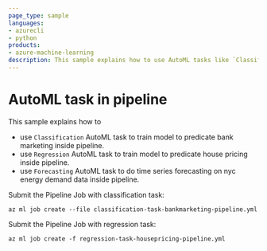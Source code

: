 ```yaml
---
page_type: sample
languages:
- azurecli
- python
products:
- azure-machine-learning
description: This sample explains how to use AutoML tasks like `Classification` & `Regression` inside pipeline.
---
```


# AutoML task in pipeline

This sample explains how to
 - use `Classification` AutoML task to train model to predicate bank marketing inside pipeline.
 - use `Regression` AutoML task to train model to predicate house pricing inside pipeline.
 - use `Forecasting` AutoML task to do time series forecasting on nyc energy demand data inside pipeline.

Submit the Pipeline Job with classification task:
```
az ml job create --file classification-task-bankmarketing-pipeline.yml
```
Submit the Pipeline Job with regression task:
```
az ml job create -f regression-task-housepricing-pipeline.yml
```
